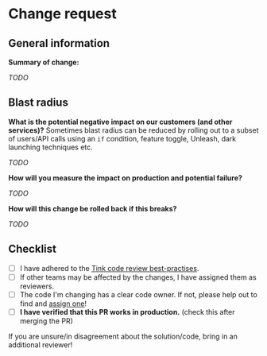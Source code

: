 Change request
===

General information
---

**Summary of change:**

_TODO_

Blast radius
---

**What is the potential negative impact on our customers (and other
services)?** Sometimes blast radius can be reduced by rolling out to a subset
of users/API calls using an `if` condition, feature toggle, Unleash, dark
launching techniques etc.

_TODO_

**How will you measure the impact on production and potential failure?**

_TODO_

**How will this change be rolled back if this breaks?**

_TODO_

Checklist
---

 * [ ] I have adhered to the [Tink code review
   best-practises](https://book-of.tink.network/engineering/software/code_review/).
 * [ ] If other teams may be affected by the changes, I have assigned them as
   reviewers.
 * [ ] The code I'm changing has a clear code owner. If not, please help out to
   find and [assign
   one](https://github.com/tink-ab/tink-backend/blob/master/README_CODEOWNERS.md)!
 * [ ] **I have verified that this PR works in production.** (check this after
   merging the PR)

If you are unsure/in disagreement about the solution/code, bring in an
additional reviewer!
